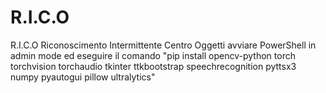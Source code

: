 # R.I.C.O
R.I.C.O Riconoscimento Intermittente Centro Oggetti
avviare PowerShell in admin mode ed eseguire il comando "pip install opencv-python torch torchvision torchaudio tkinter ttkbootstrap speechrecognition pyttsx3 numpy pyautogui pillow ultralytics"
